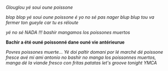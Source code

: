 *Glouglou yé soui oune poissone*

*blop blop yé soui oune poissone é yo no sé pas nager*
*blup blup tou va fermer ton gueyle car tu es réloute*

*yé no sé NADA !!!*
*bashir mangamos los poissones muertos*

**Bachir a été ouné poissonné dane ouné vie antérieurue**

*Povres poissones muerte...*
*Yé doi paltir domani por lé marché dé poissone fresce avé mi ami antonio*
*no bashir no manga los poissonnes muertos, manga dé la viande fresco con fritas patatas*
*let's groove tonight*
*YMCA*
